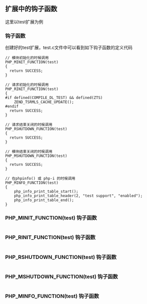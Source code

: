 ## 扩展中的钩子函数
这里以test扩展为例

### 钩子函数
创建好的test扩展，test.c文件中可以看到如下钩子函数的定义代码
```
// 模块初始化的时候调用
PHP_MINIT_FUNCTION(test)
{
  return SUCCESS;
}

// 请求初始化的时候调用
PHP_RINIT_FUNCTION(test)
{
#if defined(COMPILE_DL_TEST) && defined(ZTS)
	ZEND_TSRMLS_CACHE_UPDATE();
#endif
  return SUCCESS;
}

// 请求结束关闭的时候调用
PHP_RSHUTDOWN_FUNCTION(test)
{
  return SUCCESS;
}

// 模块结束关闭的时候调用
PHP_MSHUTDOWN_FUNCTION(test)
{
  return SUCCESS;
}

// 在phpinfo() 或 php-i 的时候调用
PHP_MINFO_FUNCTION(test)
{
	php_info_print_table_start();
	php_info_print_table_header(2, "test support", "enabled");
	php_info_print_table_end();
}

```

### PHP_MINIT_FUNCTION(test) 钩子函数
```

```


### PHP_RINIT_FUNCTION(test) 钩子函数
```

```


### PHP_RSHUTDOWN_FUNCTION(test) 钩子函数
```

```


### PHP_MSHUTDOWN_FUNCTION(test) 钩子函数
```

```


### PHP_MINFO_FUNCTION(test) 钩子函数
```

```
